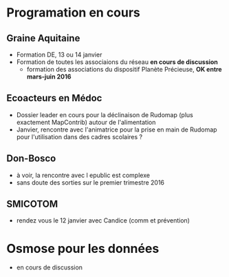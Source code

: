 # Programation en cours
## Graine Aquitaine
- Formation DE, 13 ou 14 janvier
- Formation de toutes les associaions du réseau **en cours de discussion**
  - formation des associations du dispositif Planète Précieuse, **OK entre mars-juin 2016**

## Ecoacteurs en Médoc
- Dossier leader en cours pour la déclinaison de Rudomap (plus exactement MapContrib) autour de l'alimentation
- Janvier, rencontre avec l'animatrice pour la prise en main de Rudomap pour l'utilisation dans des cadres scolaires ?

## Don-Bosco
- à voir, la rencontre avec l epublic est complexe
- sans doute des sorties sur le premier trimestre 2016

## SMICOTOM
- rendez vous le 12 janvier avec Candice (comm et prévention)

# Osmose pour les données
- en cours de discussion
